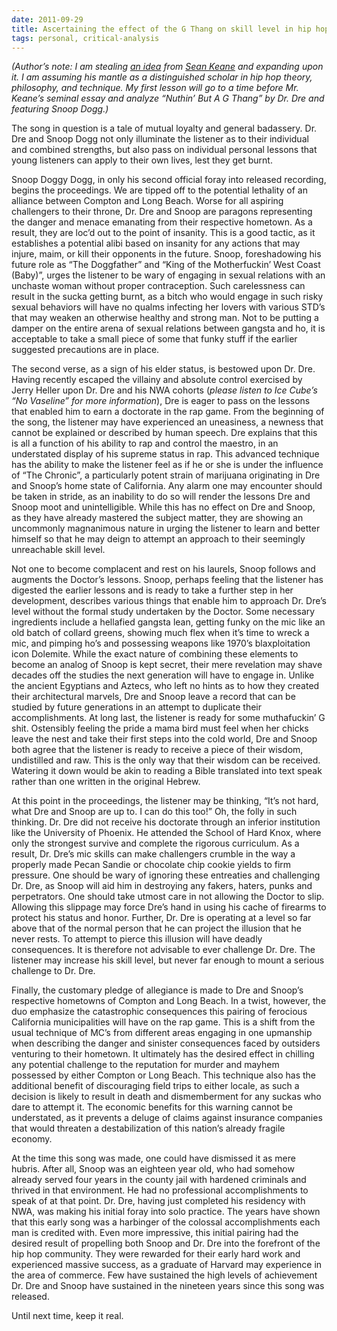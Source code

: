 ```yaml
---
date: 2011-09-29
title: Ascertaining the effect of the G Thang on skill level in hip hop
tags: personal, critical-analysis
---
```


<p><em>(Author’s note: I am stealing&nbsp;</em><a href="https://href.li/?http://zembla.cementhorizon.com/archives/000656.html" rel="noopener" target="_blank"><em>an idea</em></a><em>&nbsp;from&nbsp;</em><a href="https://href.li/?http://seankeanecomedy.com/" rel="noopener" target="_blank"><em>Sean Keane</em></a><em>&nbsp;and expanding upon it. I am assuming his mantle as a distinguished scholar in hip hop theory, philosophy, and technique. My first lesson will go to a time before Mr. Keane’s seminal essay and analyze “Nuthin’ But A G Thang” by Dr. Dre and featuring Snoop Dogg.)</em></p>

<p>The song in question is a tale of mutual loyalty and general badassery. Dr. Dre and Snoop Dogg not only illuminate the listener as to their individual and combined strengths, but also pass on individual personal lessons that young listeners can apply to their own lives, lest they get burnt.</p>

<p>Snoop Doggy Dogg, in only his second official foray into released recording, begins the proceedings. We are tipped off to the potential lethality of an alliance between Compton and Long Beach. Worse for all aspiring challengers to their throne, Dr. Dre and Snoop are paragons representing the danger and menace emanating from their respective hometown. As a result, they are loc’d out to the point of insanity. This is a good tactic, as it establishes a potential alibi based on insanity for any actions that may injure, maim, or kill their opponents in the future. Snoop, foreshadowing his future role as “The Doggfather” and “King of the Motherfuckin’ West Coast (Baby)”, urges the listener to be wary of engaging in sexual relations with an unchaste woman without proper contraception. Such carelessness can result in the sucka getting burnt, as a bitch who would engage in such risky sexual behaviors will have no qualms infecting her lovers with various STD’s that may weaken an otherwise healthy and strong man. Not to be putting a damper on the entire arena of sexual relations between gangsta and ho, it is acceptable to take a small piece of some that funky stuff if the earlier suggested precautions are in place.</p>

<p>The second verse, as a sign of his elder status, is bestowed upon Dr. Dre. Having recently escaped the villainy and absolute control exercised by Jerry Heller upon Dr. Dre and his NWA cohorts (<em>please listen to Ice Cube’s “No Vaseline” for more information</em>), Dre is eager to pass on the lessons that enabled him to earn a doctorate in the rap game. From the beginning of the song, the listener may have experienced an uneasiness, a newness that cannot be explained or described by human speech. Dre explains that this is all a function of his ability to rap and control the maestro, in an understated display of his supreme status in rap. This advanced technique has the ability to make the listener feel as if he or she is under the influence of “The Chronic”, a particularly potent strain of marijuana originating in Dre and Snoop’s home state of California. Any alarm one may encounter should be taken in stride, as an inability to do so will render the lessons Dre and Snoop moot and unintelligible. While this has no effect on Dre and Snoop, as they have already mastered the subject matter, they are showing an uncommonly magnanimous nature in urging the listener to learn and better himself so that he may deign to attempt an approach to their seemingly unreachable skill level.</p>

<p>Not one to become complacent and rest on his laurels, Snoop follows and augments the Doctor’s lessons. Snoop, perhaps feeling that the listener has digested the earlier lessons and is ready to take a further step in her development, describes various things that enable him to approach Dr. Dre’s level without the formal study undertaken by the Doctor. Some necessary ingredients include a hellafied gangsta lean, getting funky on the mic like an old batch of collard greens, showing much flex when it’s time to wreck a mic, and pimping ho’s and possessing weapons like 1970’s blaxploitation icon Dolemite. While the exact nature of combining these elements to become an analog of Snoop is kept secret, their mere revelation may shave decades off the studies the next generation will have to engage in. Unlike the ancient Egyptians and Aztecs, who left no hints as to how they created their architectural marvels, Dre and Snoop leave a record that can be studied by future generations in an attempt to duplicate their accomplishments. At long last, the listener is ready for some muthafuckin’ G shit. Ostensibly feeling the pride a mama bird must feel when her chicks leave the nest and take their first steps into the cold world, Dre and Snoop both agree that the listener is ready to receive a piece of their wisdom, undistilled and raw. This is the only way that their wisdom can be received. Watering it down would be akin to reading a Bible translated into text speak rather than one written in the original Hebrew.</p>

<p>At this point in the proceedings, the listener may be thinking, “It’s not hard, what Dre and Snoop are up to. I can do this too!” Oh, the folly in such thinking. Dr. Dre did not receive his doctorate through an inferior institution like the University of Phoenix. He attended the School of Hard Knox, where only the strongest survive and complete the rigorous curriculum. As a result, Dr. Dre’s mic skills can make challengers crumble in the way a properly made Pecan Sandie or chocolate chip cookie yields to firm pressure. One should be wary of ignoring these entreaties and challenging Dr. Dre, as Snoop will aid him in destroying any fakers, haters, punks and perpetrators. One should take utmost care in not allowing the Doctor to slip. Allowing this slippage may force Dre’s hand in using his cache of firearms to protect his status and honor. Further, Dr. Dre is operating at a level so far above that of the normal person that he can project the illusion that he never rests. To attempt to pierce this illusion will have deadly consequences. It is therefore not advisable to ever challenge Dr. Dre. The listener may increase his skill level, but never far enough to mount a serious challenge to Dr. Dre.</p>

<p>Finally, the customary pledge of allegiance is made to Dre and Snoop’s respective hometowns of Compton and Long Beach. In a twist, however, the duo emphasize the catastrophic consequences this pairing of ferocious California municipalities will have on the rap game. This is a shift from the usual technique of MC’s from different areas engaging in one upmanship when describing the danger and sinister consequences faced by outsiders venturing to their hometown. It ultimately has the desired effect in chilling any potential challenge to the reputation for murder and mayhem possessed by either Compton or Long Beach. This technique also has the additional benefit of discouraging field trips to either locale, as such a decision is likely to result in death and dismemberment for any suckas who dare to attempt it. The economic benefits for this warning cannot be understated, as it prevents a deluge of claims against insurance companies that would threaten a destabilization of this nation’s already fragile economy.</p>

<p>At the time this song was made, one could have dismissed it as mere hubris. After all, Snoop was an eighteen year old, who had somehow already served four years in the county jail with hardened criminals and thrived in that environment. He had no professional accomplishments to speak of at that point. Dr. Dre, having just completed his residency with NWA, was making his initial foray into solo practice. The years have shown that this early song was a harbinger of the colossal accomplishments each man is credited with. Even more impressive, this initial pairing had the desired result of propelling both Snoop and Dr. Dre into the forefront of the hip hop community. They were rewarded for their early hard work and experienced massive success, as a graduate of Harvard may experience in the area of commerce. Few have sustained the high levels of achievement Dr. Dre and Snoop have sustained in the nineteen years since this song was released.</p>

<p>Until next time, keep it real.</p>